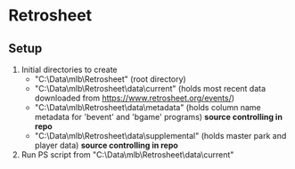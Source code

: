 # Retrosheet


## Setup
1. Initial directories to create
    - "C:\Data\mlb\Retrosheet" (root directory)
    - "C:\Data\mlb\Retrosheet\data\current" (holds most recent data downloaded from https://www.retrosheet.org/events/)
    - "C:\Data\mlb\Retrosheet\data\metadata" (holds column name metadata for 'bevent' and 'bgame' programs) **source controlling in repo**
    - "C:\Data\mlb\Retrosheet\data\supplemental" (holds master park and player data) **source controlling in repo**
2. Run PS script from "C:\Data\mlb\Retrosheet\data\current"

